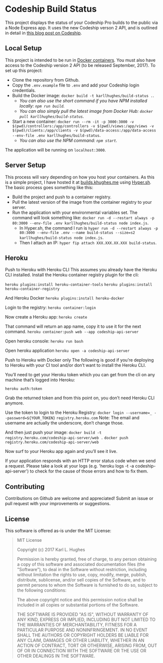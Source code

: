 # Codeship Build Status

This project displays the status of your Codeship Pro builds to the public via a Node Express app. It uses the new Codeship verson 2 API, and is outlined in detail in [this blog post on Codeship](https://blog.codeship.com/creating-a-custom-build-status-page-using-codeship-api-v2/).

## Local Setup

This project is intended to be run in [Docker containers](https://www.docker.com/). You must also have access to the Codeship version 2 API (to be released September, 2017). To set up this project:

- Clone the repository from Github.
- Copy the `.env.example` file to `.env` and add your Codeship login credentials.
- Build the Docker image: `docker build -t karllhughes/build-status .`.
  - *You can also use the short command if you have NPM installed locally: `npm run build`.*
  - *You can also simply pull the latest image from Docker Hub: `docker pull karllhughes/build-status`.*
- Start a new container: `docker run --rm -it -p 3000:3000 -v $(pwd)/controllers:/app/controllers -v $(pwd)/views:/app/views -v $(pwd)/clients:/app/clients -v $(pwd)/data-access:/app/data-access --env-file .env karllhughes/build-status`.
  - *You can also use the NPM command: `npm start`.*

The application will be running on `localhost:3000`.

## Server Setup

This process will vary depending on how you host your containers. As this is a simple project, I have hosted it at [builds.khughes.me](https://builds.khughes.me/) using [Hyper.sh](https://hyper.sh/). The basic process goes something like this:

- Build the project and push to a container registry.
- Pull the latest version of the image from the container registry to your server.
- Run the application with your environmental variables set. The command will look something like: `docker run -d --restart always -p 80:3000 --env-file .env karllhughes/build-status node index.js`.
  - In Hyper.sh, the command I run is `hyper run -d --restart always -p 80:3000 --env-file .env --name build-status --size=s2 karllhughes/build-status node index.js`.
  - Then I attach an IP: `hyper fip attach XXX.XXX.XX.XXX build-status`.

## Heroku

Push to Heroku with Heroku CLI
This assumes you already have the Heroku CLI installed. Install the Heroku container registry plugin for the cli:

`heroku plugins:install heroku-container-tools`
`heroku plugins:install heroku-container-registry`

And Heroku Docker
`heroku plugins:install heroku-docker`

Login to the registry:
`heroku container:login`

Now create a Heroku app:
`heroku create`

That command will return an app name, copy it to use it for the next command.
`heroku container:push web --app codeship-api-server`

Open heroku console:
`heroku run bash`

Open heroku application
`heroku open -a codeship-api-server`


Push to Heroku with Docker only
The following is good if you’re deploying to Heroku with your CI tool and/or don’t want to install the Heroku CLI.

You’ll need to get your Heroku token which you can get from the cli on any machine that’s logged into Heroku:

`heroku auth:token`

Grab the returned token and from this point on, you don’t need Heroku CLI anymore.

Use the token to login to the Heroku Registry:
`docker login --username=_ --password=${YOUR_TOKEN}`
`registry.heroku.com`
Note: The email and username are actually the underscore, don’t change those.

And then just push your image:
`docker build -t registry.heroku.com/codeship-api-server/web .`
`docker push registry.heroku.com/codeship-api-server/web`

Now surf to your Heroku app again and you’ll see it live.

If your application responds with an HTTP error status code when we send a request. Please take a look at your logs (e.g. 'heroku logs -t -a codeship-api-server') to check for the cause of those errors and how to fix them.




## Contributing

Contributions on Github are welcome and appreciated! Submit an issue or pull request with your improvements or suggestions.

## License

This software is offered as-is under the MIT License:

> MIT License
>
> Copyright (c) 2017 Karl L. Hughes
>
> Permission is hereby granted, free of charge, to any person obtaining a copy
of this software and associated documentation files (the "Software"), to deal
in the Software without restriction, including without limitation the rights
to use, copy, modify, merge, publish, distribute, sublicense, and/or sell
copies of the Software, and to permit persons to whom the Software is
furnished to do so, subject to the following conditions:
>
> The above copyright notice and this permission notice shall be included in all
copies or substantial portions of the Software.
>
> THE SOFTWARE IS PROVIDED "AS IS", WITHOUT WARRANTY OF ANY KIND, EXPRESS OR
IMPLIED, INCLUDING BUT NOT LIMITED TO THE WARRANTIES OF MERCHANTABILITY,
FITNESS FOR A PARTICULAR PURPOSE AND NONINFRINGEMENT. IN NO EVENT SHALL THE
AUTHORS OR COPYRIGHT HOLDERS BE LIABLE FOR ANY CLAIM, DAMAGES OR OTHER
LIABILITY, WHETHER IN AN ACTION OF CONTRACT, TORT OR OTHERWISE, ARISING FROM,
OUT OF OR IN CONNECTION WITH THE SOFTWARE OR THE USE OR OTHER DEALINGS IN THE
SOFTWARE.
